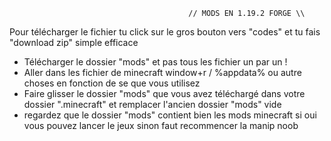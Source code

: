                                            // MODS EN 1.19.2 FORGE \\

Pour télécharger le fichier tu click sur le gros bouton vers "codes" et tu fais "download zip" simple efficace

- Télécharger le dossier "mods" et pas tous les fichier un par un !
- Aller dans les fichier de minecraft window+r / %appdata% ou autre choses en fonction de se que vous utilisez
- Faire glisser le dossier "mods" que vous avez téléchargé dans votre dossier ".minecraft" et remplacer l'ancien dossier "mods" vide
- regardez que le dossier "mods" contient bien les mods minecraft si oui vous pouvez lancer le jeux sinon faut recommencer la manip noob
